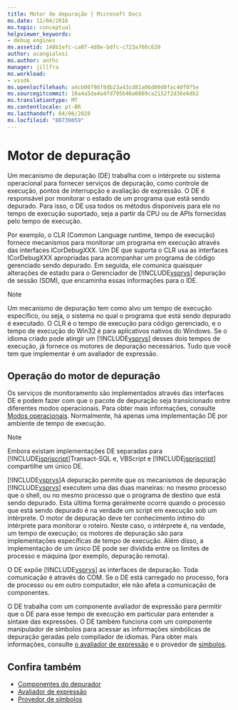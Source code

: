 ```yaml
---
title: Motor de depuração | Microsoft Docs
ms.date: 11/04/2016
ms.topic: conceptual
helpviewer_keywords:
- debug engines
ms.assetid: 148b1efc-ca07-4d8e-bdfc-c723a760c620
author: acangialosi
ms.author: anthc
manager: jillfra
ms.workload:
- vssdk
ms.openlocfilehash: a4cb00796f8db23a43cd81a06d80d0fac40f075e
ms.sourcegitcommit: 16a4a5da4a4fd795b46a0869ca2152f2d36e6db2
ms.translationtype: MT
ms.contentlocale: pt-BR
ms.lasthandoff: 04/06/2020
ms.locfileid: "80739059"
---
```

# <a name="debug-engine"></a>Motor de depuração
Um mecanismo de depuração (DE) trabalha com o intérprete ou sistema operacional para fornecer serviços de depuração, como controle de execução, pontos de interrupção e avaliação de expressão. O DE é responsável por monitorar o estado de um programa que está sendo depurado. Para isso, o DE usa todos os métodos disponíveis para ele no tempo de execução suportado, seja a partir da CPU ou de APIs fornecidas pelo tempo de execução.

 Por exemplo, o CLR (Common Language runtime, tempo de execução) fornece mecanismos para monitorar um programa em execução através das interfaces ICorDebugXXX. Um DE que suporta o CLR usa as interfaces ICorDebugXXX apropriadas para acompanhar um programa de código gerenciado sendo depurado. Em seguida, ele comunica quaisquer alterações de estado para o Gerenciador de [!INCLUDE[vsprvs](../../code-quality/includes/vsprvs_md.md)] depuração de sessão (SDM), que encaminha essas informações para o IDE.

> [!NOTE]
> Um mecanismo de depuração tem como alvo um tempo de execução específico, ou seja, o sistema no qual o programa que está sendo depurado é executado. O CLR é o tempo de execução para código gerenciado, e o tempo de execução do Win32 é para aplicativos nativos do Windows. Se o idioma criado pode atingir um [!INCLUDE[vsprvs](../../code-quality/includes/vsprvs_md.md)] desses dois tempos de execução, já fornece os motores de depuração necessários. Tudo que você tem que implementar é um avaliador de expressão.

## <a name="debug-engine-operation"></a>Operação do motor de depuração
 Os serviços de monitoramento são implementados através das interfaces DE e podem fazer com que o pacote de depuração seja transicionado entre diferentes modos operacionais. Para obter mais informações, consulte [Modos operacionais](../../extensibility/debugger/operational-modes.md). Normalmente, há apenas uma implementação DE por ambiente de tempo de execução.

> [!NOTE]
> Embora existam implementações DE separadas para [!INCLUDE[jsprjscript](../../debugger/debug-interface-access/includes/jsprjscript_md.md)]Transact-SQL e, VBScript e [!INCLUDE[jsprjscript](../../debugger/debug-interface-access/includes/jsprjscript_md.md)] compartilhe um único DE.

 [!INCLUDE[vsprvs](../../code-quality/includes/vsprvs_md.md)]A depuração permite que os mecanismos de depuração [!INCLUDE[vsprvs](../../code-quality/includes/vsprvs_md.md)] executem uma das duas maneiras: no mesmo processo que o shell, ou no mesmo processo que o programa de destino que está sendo depurado. Esta última forma geralmente ocorre quando o processo que está sendo depurado é na verdade um script em execução sob um intérprete. O motor de depuração deve ter conhecimento íntimo do intérprete para monitorar o roteiro. Neste caso, o intérprete é, na verdade, um tempo de execução; os motores de depuração são para implementações específicas de tempo de execução. Além disso, a implementação de um único DE pode ser dividida entre os limites de processo e máquina (por exemplo, depuração remota).

 O DE expõe [!INCLUDE[vsprvs](../../code-quality/includes/vsprvs_md.md)] as interfaces de depuração. Toda comunicação é através do COM. Se o DE está carregado no processo, fora de processo ou em outro computador, ele não afeta a comunicação de componentes.

 O DE trabalha com um componente avaliador de expressão para permitir que o DE para esse tempo de execução em particular para entender a sintaxe das expressões. O DE também funciona com um componente manipulador de símbolos para acessar as informações simbólicas de depuração geradas pelo compilador de idiomas. Para obter mais informações, consulte [o avaliador de expressão](../../extensibility/debugger/expression-evaluator.md) e o provedor de [símbolos](../../extensibility/debugger/symbol-provider.md).

## <a name="see-also"></a>Confira também
- [Componentes do depurador](../../extensibility/debugger/debugger-components.md)
- [Avaliador de expressão](../../extensibility/debugger/expression-evaluator.md)
- [Provedor de símbolos](../../extensibility/debugger/symbol-provider.md)

